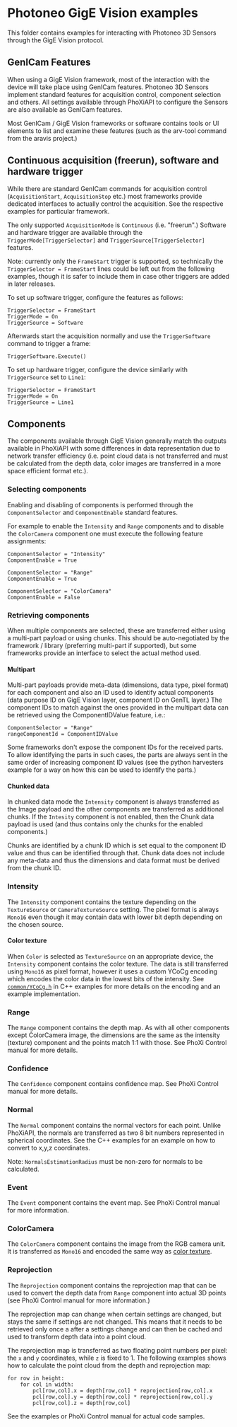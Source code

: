 # Photoneo GigE Vision examples

This folder contains examples for interacting with Photoneo 3D Sensors through
the GigE Vision protocol.

## GenICam Features

When using a GigE Vision framework, most of the interaction with the device will
take place using GenICam features. Photoneo 3D Sensors implement standard
features for acquisition control, component selection and others.  All settings
available through PhoXiAPI to configure the Sensors are also available as
GenICam features.

Most GenICam / GigE Vision frameworks or software contains tools or UI elements
to list and examine these features (such as the arv-tool command from the aravis
project.)

## Continuous acquisition (freerun), software and hardware trigger

While there are standard GenICam commands for acquisition control
(`AcquisitionStart`, `AcquisitionStop` etc.) most frameworks provide dedicated
interfaces to actually control the acquisition. See the respective examples for
particular framework.

The only supported `AcquisitionMode` is `Continuous` (i.e. "freerun".) Software
and hardware trigger are available through the `TriggerMode[TriggerSelector]` and
`TriggerSource[TriggerSelector]` features.

Note: currently only the `FrameStart` trigger is supported, so technically the
`TriggerSelector = FrameStart` lines could be left out from the following
examples, though it is safer to include them in case other triggers are added in
later releases.

To set up software trigger, configure the features as follows:

    TriggerSelector = FrameStart
    TriggerMode = On
    TriggerSource = Software

Afterwards start the acquisition normally and use the `TriggerSoftware` command
to trigger a frame:

    TriggerSoftware.Execute()

To set up hardware trigger, configure the device similarly with `TriggerSource`
set to `Line1`:

    TriggerSelector = FrameStart
    TriggerMode = On
    TriggerSource = Line1

## Components

The components available through GigE Vision generally match the outputs available
in PhoXiAPI with some differences in data representation due to network
transfer efficiency (i.e. point cloud data is not transferred and must be
calculated from the depth data, color images are transferred in a more space
efficient format etc.).

### Selecting components

Enabling and disabling of components is performed through the
`ComponentSelector` and `ComponentEnable` standard features.

For example to enable the `Intensity` and `Range` components and to disable the
`ColorCamera` component one must execute the following feature assignments:

    ComponentSelector = "Intensity"
    ComponentEnable = True

    ComponentSelector = "Range"
    ComponentEnable = True

    ComponentSelector = "ColorCamera"
    ComponentEnable = False

### Retrieving components

When multiple components are selected, these are transferred either using
a multi-part payload or using chunks. This should be auto-negotiated by the
framework / library (preferring multi-part if supported), but some frameworks
provide an interface to select the actual method used.

#### Multipart

Multi-part payloads provide meta-data (dimensions, data type, pixel format) for
each component and also an ID used to identify actual components
(data purpose ID on GigE Vision layer, component ID on GenTL layer.) The
component IDs to match against the ones provided in the multipart data can be
retrieved using the ComponentIDValue feature, i.e.:

    ComponentSelector = "Range"
    rangeComponentId = ComponentIDValue

Some frameworks don't expose the component IDs for the received parts. To allow
identifying the parts in such cases, the parts are always sent in the same
order of increasing component ID values (see the python harvesters example for a
way on how this can be used to identify the parts.)

#### Chunked data

In chunked data mode the `Intensity` component is always transferred as the Image
payload and the other components are transferred as additional chunks. If the
`Intesity` component is not enabled, then the Chunk data payload is used (and
thus contains only the chunks for the enabled components.)

Chunks are identified by a chunk ID which is set equal to the component ID
value and thus can be identified through that. Chunk data does not include any
meta-data and thus the dimensions and data format must be derived from the chunk
ID.

### Intensity

The `Intensity` component contains the texture depending on the `TextureSource` or
`CameraTextureSource` setting. The pixel format is always `Mono16` even though
it may contain data with lower bit depth depending on the chosen source.

#### Color texture

When `Color` is selected as `TextureSource` on an appropriate device, the
`Intensity` component contains the color texture. The data is still transferred
using `Mono16` as pixel format, however it uses a custom YCoCg encoding which
encodes the color data in the lowest bits of the intensity. See
[`common/YCoCg.h`](https://github.com/photoneo-3d/photoneo-cpp-examples/tree/main/GigEVision/aravis/common/YCoCg.h)
in C++ examples for more details on the encoding and an example implementation.

### Range

The `Range` component contains the depth map. As with all other components except
ColorCamera image, the dimensions are the same as the intensity (texture)
component and the points match 1:1 with those. See PhoXi Control manual for more
details.

### Confidence

The `Confidence` component contains confidence map. See PhoXi Control manual for
more details.

### Normal

The `Normal` component contains the normal vectors for each point. Unlike
PhoXiAPI, the normals are transferred as two 8 bit numbers represented in
spherical coordinates. See the C++ examples for an example on how to convert to
x,y,z coordinates.

Note: `NormalsEstimationRadius` must be non-zero for normals to be calculated.

### Event

The `Event` component contains the event map. See PhoXi Control manual for more
information.

### ColorCamera

The `ColorCamera` component contains the image from the RGB camera unit. It is
transferred as `Mono16` and encoded the same way as [color texture](#color-texture).

### Reprojection

The `Reprojection` component contains the reprojection map that can be used to
convert the depth data from `Range` component into actual 3D points (see
PhoXi Control manual for more information.)

The reprojection map can change when certain settings are changed, but stays the
same if settings are not changed. This means that it needs to be retrieved only
once a after a settings change and can then be cached and used to transform
depth data into a point cloud.

The reprojection map is transferred as two floating point numbers per pixel: the
`x` and `y` coordinates, while `z` is fixed to 1. The following examples shows
how to calculate the point cloud from the depth and reprojection map:

    for row in height:
        for col in width:
            pcl[row,col].x = depth[row,col] * reprojection[row,col].x
            pcl[row,col].y = depth[row,col] * reprojection[row,col].y
            pcl[row,col].z = depth[row,col]

See the examples or PhoXi Control manual for actual code samples.
